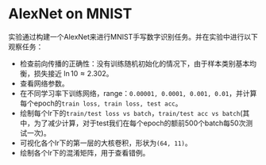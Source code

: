 # AlexNet on MNIST

实验通过构建一个AlexNet来进行MNIST手写数字识别任务。并在实验中进行以下观察任务：

- 检查前向传播的正确性：没有训练随机初始化的情况下，由于样本类别基本均衡，损失接近 $\ln 10 \approx 2.302$。 
- 查看网络参数。
- 在不同学习率下训练网络，range：`0.00001, 0.0001, 0.001, 0.01`，并计算每个epoch的`train loss, train loss, test acc`。 
- 绘制每个lr下的`train/test loss vs batch`，`train/test acc vs batch`(其中，为了减少计算，对于test我们在每个epoch的额前500个batch每50次测试一次)。 
- 可视化各个lr下的第一层的大核卷积，形状为`(64, 11)`。  
- 绘制各个lr下的混淆矩阵，用于查看错例。  

